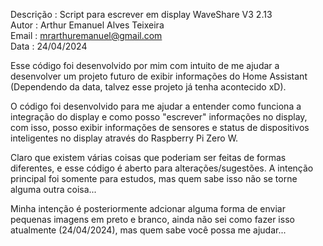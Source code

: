 Descrição  	  : Script para escrever em display WaveShare V3 2.13                                                                                                                                                                                     
Autor       	: Arthur Emanuel Alves Teixeira                                                
Email         : mrarthuremanuel@gmail.com   
Data          : 24/04/2024                                     

Esse código foi desenvolvido por mim com intuito de me ajudar a desenvolver um projeto futuro de exibir informações 
do Home Assistant (Dependendo da data, talvez esse projeto já tenha acontecido xD).

O código foi desenvolvido para me ajudar a entender como funciona a integração do display e como posso "escrever" 
informações no display, com isso, posso exibir informações de sensores e status de dispositivos inteligentes 
no display através do Raspberry Pi Zero W.

Claro que existem várias coisas que poderiam ser feitas de formas diferentes, e esse código é aberto para alterações/sugestões. 
A intenção principal foi somente para estudos, mas quem sabe isso não se torne alguma outra coisa...

Minha intenção é posteriormente adcionar alguma forma de enviar pequenas imagens em preto e branco, ainda não sei como fazer isso atualmente (24/04/2024), 
mas quem sabe você possa me ajudar...
